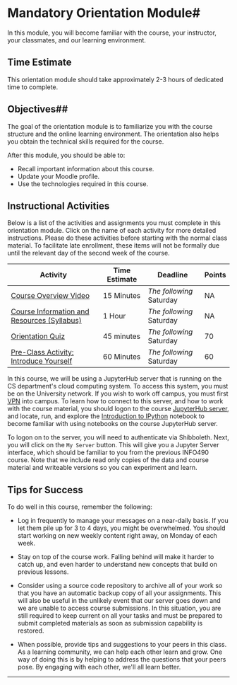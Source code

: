 # Mandatory Orientation Module#

In this module, you will become familiar with the course, your instructor, your classmates, and our learning environment.

## Time Estimate ##

This orientation module should take approximately 2-3 hours of dedicated time to complete.

## Objectives##

The goal of the orientation module is to familiarize you with the course structure and the online learning environment. The orientation also helps you obtain the technical skills required for the course.

After this module, you should be able to:

- Recall important information about this course.
- Update your Moodle profile.
- Use the technologies required in this course.

## Instructional Activities ##

Below is a list of the activities and assignments you must complete in this orientation module. Click on the name of each activity for more detailed instructions. Please do these activities before starting with the normal class material. To facilitate late enrollment, these items will not be formally due until the relevant day of the second week of the course.

| Activity                                 | Time Estimate | Deadline                 | Points |
| ---------------------------------------- | ------------- | ------------------------ | ------ |
| [Course Overview Video][OV]              | 15 Minutes    | *The following* Saturday | NA     |
| [Course Information and Resources (Syllabus)](syllabus.md) | 1 Hour        | *The following* Saturday | NA     |
| [Orientation Quiz][OQ]                   | 45 minutes    | *The following* Saturday | 70     |
| [Pre-Class Activity: Introduce Yourself](Pre-Class_Activity.md) | 60 Minutes    | *The following* Saturday | 60     |

In this course, we will be using a JupyterHub server that is running on the CS department's cloud computing system. To access this system, you must be on the University network. If you wish to work off campus, you must first [VPN](https://techservices.illinois.edu/services/virtual-private-networking-vpn) into campus. To learn how to connect to this server, and how to work with the course material, you should logon to the course [JupyterHub server][cs], and locate, run, and explore the [Introduction to IPython](../notebooks/intro2ipy.ipynb) notebook to become familiar with using notebooks on the course JupyterHub server. 

To logon on to the server, you will need to authenticate via Shibboleth. Next, you will click on the `My Server` button. This will give you a Jupyter Server interface, which should be familiar to you from the previous INFO490 course. Note that we include read only copies of the data and course material and writeable versions so you can experiment and learn.

## Tips for Success ##

To do well in this course, remember the following:

- Log in frequently to manage your messages on a near-daily basis. If you let them pile up for 3 to 4 days, you might be overwhelmed. You should start working on new weekly content right away, on Monday of each week.

- Stay on top of the course work. Falling behind will make it harder to catch up, and even harder to understand new concepts that build on previous lessons.

- Consider using a source code repository to archive all of your work so that you have an automatic backup copy of all your assignments. This will also be useful in the unlikely event that our server goes down and we are unable to access course submissions. In this situation, you are still required to keep current on all your tasks and must be prepared to submit completed materials as soon as submission capability is restored.

- When possible, provide tips and suggestions to your peers in this class. As a learning community, we can help each other learn and grow. One way of doing this is by helping to address the questions that your peers pose. By engaging with each other, we'll all learn better.

-----
[OV]: https://mediaspace.illinois.edu/media/Orientation+Week/1_dwpmxrqi/38493712
[OQ]: https://learn.illinois.edu/mod/quiz/view.php?id=1844319
[cs]: https://info490rb.studentspace.cs.illinois.edu
